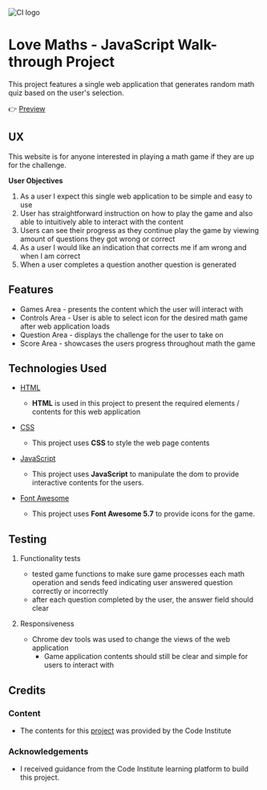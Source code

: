 ![CI logo](https://codeinstitute.s3.amazonaws.com/fullstack/ci_logo_small.png)

# Love Maths - JavaScript Walk-through Project

This project features a single web application that generates random math quiz based on the user's selection.

👉 [Preview](https://kmadjei.github.io/LoveMaths-JS-WalkthrouhProject/)


 
## UX

This website is for anyone interested in playing a math game if they are up for the challenge.

**User Objectives**
1. As a user I expect this single web application  to be simple and easy to use
2. User has straightforward instruction on how to play the game and also able to intuitively able to interact with the content
3. Users can see their progress as they continue play the game by viewing amount of questions they got wrong or correct
4. As a user I would like an indication that corrects me if am wrong and when I am correct
5. When a user completes a question another question is generated 

## Features

- Games Area - presents the content which the user will interact with 
- Controls Area - User is able to select icon for the desired math game after web application loads
- Question Area - displays the challenge for the user to take on
- Score Area - showcases the users progress throughout math the game

## Technologies Used

- [HTML](https://www.w3schools.com/html/default.asp)
    - **HTML** is used in this project to present the required elements / contents for this web application

- [CSS](https://www.w3schools.com/css/default.asp)
    - This project uses **CSS** to style the web page contents

- [JavaScript](https://www.w3schools.com/js/default.asp)
    - This project uses **JavaScript** to manipulate the dom to provide interactive contents for the users.

- [Font Awesome](https://fontawesome.com/)
    - This project uses **Font Awesome 5.7** to provide icons for the game.    

## Testing

1. Functionality tests
    - tested game functions to make sure game processes each math operation and sends feed indicating user answered question correctly or incorrectly
    - after each question completed by the user, the answer field should clear

2. Responsiveness 
    - Chrome dev tools was used to change the views of the web application
        - Game application contents should still be clear and simple for users to interact with


## Credits

### Content

- The contents for this [project](https://github.com/Code-Institute-Solutions/JS-Essentials-Project/tree/master/13-Tidying%20Up) was provided by the Code Institute

### Acknowledgements

- I received guidance from the Code Institute learning platform to build this project.
